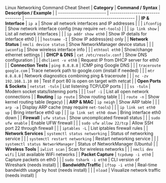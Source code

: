 Linux Networking Command Cheat Sheet
| **Category**             | **Command / Syntax**              | **Description / Example**                               |
| ------------------------ | --------------------------------- | ------------------------------------------------------- |
| **IP & Interface**       | `ip a`                            | Show all network interfaces and IP addresses            |
|                          | `ifconfig`                        | Show network interface config (may require `net-tools`) |
|                          | `ip link show`                    | List all network interfaces                             |
|                          | `ip addr show eth0`               | Show IP details for interface eth0                      |
|                          | `hostname -I`                     | Show IP address(es) only                                |
| **Network Status**       | `nmcli device status`             | Show NetworkManager device status                       |
|                          | `iwconfig`                        | Show wireless interface info                            |
|                          | `ethtool eth0`                    | Show/change ethernet settings                           |
| **DHCP & DNS**           | `cat /etc/resolv.conf`            | Show DNS configuration                                  |
|                          | `dhclient -v eth0`                | Request IP from DHCP server for eth0                    |
| **Connection Tests**     | `ping 8.8.8.8`                    | ICMP ping Google DNS                                    |
|                          | `traceroute google.com`           | Trace network path to google.com (install if needed)    |
|                          | `mtr 8.8.8.8`                     | Network diagnostics combining ping & traceroute         |
|                          | `nc -zv 192.168.1.10 80`          | Test if port 80 is open on target with netcat           |
| **Open Ports & Sockets** | `netstat -tuln`                   | List listening TCP/UDP ports                            |
|                          | `ss -tuln`                        | Modern socket stats/listening ports                     |
|                          | `lsof -i`                         | List all open network connections                       |
| **Routing**              | `ip route`                        | Show routing table                                      |
|                          | `route -n`                        | Show kernel routing table (legacy)                      |
| **ARP & MAC**            | `ip neigh`                        | Show ARP table                                          |
|                          | `arp -a`                          | Display ARP cache (may require `net-tools`)             |
|                          | `ip link set eth0 up`             | Bring interface eth0 up                                 |
|                          | `ip link set eth0 down`           | Bring interface eth0 down                               |
| **Firewall**             | `ufw status`                      | Show uncomplicated firewall status                      |
|                          | `sudo ufw enable`                 | Enable UFW firewall                                     |
|                          | `sudo ufw allow 22/tcp`           | Allow SSH port 22 through firewall                      |
|                          | `iptables -L`                     | List iptables firewall rules                            |
| **Network Services**     | `systemctl status networking`     | Status of networking service                            |
|                          | `systemctl restart networking`    | Restart networking service                              |
|                          | `systemctl status NetworkManager` | Status of NetworkManager (Ubuntu)                       |
| **Wireless Tools**       | `iwlist scan`                     | Scan for wireless networks                              |
|                          | `nmcli dev wifi`                  | List available WiFi networks                            |
| **Packet Capture**       | `tcpdump -i eth0`                 | Capture packets on eth0                                 |
|                          | `sudo tshark -i eth0`             | CLI version of Wireshark (needs install)                |
| **Bandwidth/Traffic**    | `iftop -i eth0`                   | Real-time bandwidth usage by host (needs install)       |
|                          | `nload`                           | Visualize network traffic (needs install)               |
